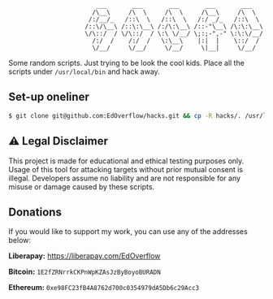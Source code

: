 ```
                        ___       ___       ___       ___       ___   
                       /\__\     /\  \     /\  \     /\__\     /\  \  
                      /:/__/_   /::\  \   /::\  \   /:/ _/_   /::\  \ 
                     /::\/\__\ /::\:\__\ /:/\:\__\ /::-"\__\ /\:\:\__\
                     \/\::/  / \/\::/  / \:\ \/__/ \;:;-",-" \:\:\/__/
                       /:/  /    /:/  /   \:\__\    |:|  |    \::/  / 
                       \/__/     \/__/     \/__/     \|__|     \/__/  
```

Some random scripts. Just trying to be look the cool kids. Place all the scripts under `/usr/local/bin` and hack away.

## Set-up oneliner

```bash
$ git clone git@github.com:EdOverflow/hacks.git && cp -R hacks/. /usr/local/bin/ && echo "You can delete the ./hacks/ folder now."
```

## ⚠ Legal Disclaimer

This project is made for educational and ethical testing purposes only. Usage of this tool for attacking targets without prior mutual consent is illegal. Developers assume no liability and are not responsible for any misuse or damage caused by these scripts.

## Donations

If you would like to support my work, you can use any of the addresses below:

**Liberapay:** https://liberapay.com/EdOverflow

**Bitcoin:** `1E2fZRNrrkCKPnWpKZAsJzByBoyoBURADN`

**Ethereum:** `0xe98FC23fB4A8762d700c0354979dA5Db6c29Acc3`
